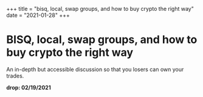 +++
title = "bisq, local, swap groups, and how to buy crypto the right way"
date = "2021-01-28"
+++



# BISQ, local, swap groups, and how to buy crypto the right way

An in-depth but accessible discussion so that you losers can own your trades.

**drop: 02/19/2021**

